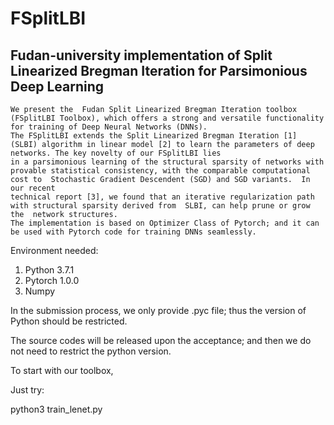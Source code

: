 # FSplitLBI
## Fudan-university implementation of Split Linearized Bregman Iteration for Parsimonious Deep Learning

    We present the  Fudan Split Linearized Bregman Iteration toolbox (FSplitLBI Toolbox), which offers a strong and versatile functionality for training of Deep Neural Networks (DNNs). 
    The FSplitLBI extends the Split Linearized Bregman Iteration [1] (SLBI) algorithm in linear model [2] to learn the parameters of deep networks. The key novelty of our FSplitLBI lies 
    in a parsimonious learning of the structural sparsity of networks with provable statistical consistency, with the comparable computational cost to  Stochastic Gradient Descendent (SGD) and SGD variants.  In our recent 
    technical report [3], we found that an iterative regularization path with structural sparsity derived from  SLBI, can help prune or grow the  network structures.
    The implementation is based on Optimizer Class of Pytorch; and it can be used with Pytorch code for training DNNs seamlessly.


Environment needed:
1. Python 3.7.1
2. Pytorch 1.0.0
3. Numpy

In the submission process,  we only provide .pyc file; thus  the version of Python should be restricted.

The source codes will be released upon the acceptance; and then we do not need to restrict the python version.

To start with our toolbox, 

Just try:

python3 train_lenet.py
